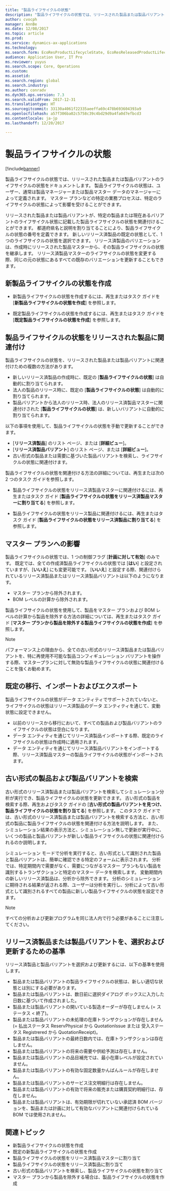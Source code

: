 ```yaml
---
title: "製品ライフサイクルの状態"
description: "製品ライフサイクルの状態では、リリースされた製品または製品バリアントのライフサイクルの状態をドキュメントします。"
author: cvocph
manager: AnnBe
ms.date: 12/08/2017
ms.topic: article
ms.prod: 
ms.service: dynamics-ax-applications
ms.technology: 
ms.search.form: EcoResProductLifecycleState, EcoResReleasedProductLifecycleStateChanges
audience: Application User, IT Pro
ms.reviewer: yuyus
ms.search.scope: Core, Operations
ms.custom: 
ms.assetid: 
ms.search.region: global
ms.search.industry: 
ms.author: conradv
ms.dyn365.ops.version: 7.3
ms.search.validFrom: 2017-12-31
ms.translationtype: HT
ms.sourcegitcommit: 33130a4061f22335aeeffa69c478b693604393a9
ms.openlocfilehash: a57f306ba02c5758c39c4bd29d9a4fa0d7efbcd3
ms.contentlocale: ja-jp
ms.lasthandoff: 12/20/2017

---
```


# <a name="product-lifecycle-state"></a>製品ライフサイクルの状態 

[!include[banner](../includes/banner.md)]


製品ライフサイクルの状態では、リリースされた製品または製品バリアントのライフサイクルの状態をドキュメントします。 製品ライフサイクルの状態は、ユーザー、通常は製品マネージャーまたは製品マスター データのマネージャーによって定義されます。 マスター プランなどの特定の業務プロセスは、特定のライフサイクルの状態によって影響を受けることができます。   
 
リリースされた製品または製品バリアントが、特定の製品または現在あるバリアントのライフサイクル状態に記載した製品ライフサイクルの状態を関連付けることができます。 都道府県名と説明を割り当てることにより、製品ライフサイクルの状態の番号を定義できます。 新しいリリース済製品の既定の状態として、1つのライフサイクルの状態を選択できます。 リリース済製品のバリエーションは、作成時にリリースされた製品マスターから、その製品ライフサイクルの状態を継承します。 リリース済製品マスターのライフサイクルの状態を変更する際、同じの元の状態にあるすべての既存のバリエーションを更新することもできます。  

## <a name="create-a-new-product-lifecycle-state"></a>新製品ライフサイクルの状態を作成 
 
- 新製品ライフサイクルの状態を作成するには、再生またはタスク ガイドを [**新製品ライフサイクルの状態を作成**] を参照します。 

-  既定製品ライフサイクルの状態を作成するには、再生またはタスク ガイドを [**既定製品ライフサイクルの状態を作成**] を参照します。   

## <a name="associate-product-lifecycle-states-to-released-products"></a>製品ライフサイクルの状態をリリースされた製品に関連付け  

製品ライフサイクルの状態を、リリースされた製品または製品バリアントに関連付けための複数の方法があります。

-  新しいリリース済製品の作成時に、既定の [**製品ライフサイクルの状態**] は自動的に割り当てられます。 
-  法人の製品のリリース時に、既定の [**製品ライフサイクルの状態**] は自動的に割り当てられます。 
-  製品バリアントから法人のリリース時、法人のリリース済製品マスターに関連付けされた [**製品ライフサイクルの状態**] は、新しいバリアントに自動的に割り当てられます。 

以下の事項を使用して、製品ライフサイクルの状態を手動で更新することができます。 

-    [**リリース済製品**] のリスト ページ、または [**詳細ビュー**]。 
-  [**リリース済製品バリアント**] のリスト ページ、または [**詳細ビュー**]。 
-  古い形式の製品または需要に基づいた製品バリアントを検索し、ライフサイクルの状態に関連付けます。  

製品ライフサイクルの状態を関連付ける方法の詳細については、再生または次の 2 つのタスク ガイドを参照します。

-  製品ライフサイクルの状態をリリース済製品マスターに関連付けるには、再生またはタスク ガイド [**製品ライフサイクルの状態をリリース済製品マスターに割り当てる**] を参照します。 

-  製品ライフサイクルの状態をリリース製品に関連付けるには、再生またはタスク ガイド [**製品ライフサイクルの状態をリリース済製品に割り当てる**] を参照します。 

## <a name="impact-on-master-planning"></a>マスター プランへの影響 

製品ライフサイクルの状態では、1 つの制御フラグ [**計画に対して有効**] のみです。 既定では、全ての作成済製品ライフサイクルの状態では [**はい**] と設定されていますが、[**いいえ**] にも変更可能です。 [**いいえ**] と設定する際、関連付けられているリリース済製品またはリリース済製品バリアントは以下のようになります。 

-  マスター プランから除外されます。 
-  BOM レベルの計算から除外されます。 

製品ライフサイクルの状態を使用して、製品をマスター プランおよび BOM レベルの計算から製品を除外する方法の詳細については、再生またはタスク ガイド [**マスター プランから製品を除外する製品ライフサイクルの状態を作成**] を参照します。

> [!NOTE]
> パフォーマンス上の理由から、全ての古い形式のリリース済製品または製品バリアントを、特に再使用不可能な製品コンフィギュレーション バリアントを操作する際、マスタープランに対して無効な製品ライフサイクルの状態に関連付けることを強くお勧めます。  
 
## <a name="default-migration-import-and-export"></a>既定の移行、インポートおよびエクスポート 

製品ライフサイクルの状態がデータ エンティティでサポートされていないと、ライフサイクルの状態はリリース済製品のデータ エンティティを通じて、変動状態に設定できません。

-  以前のリリースから移行において、すべての製品および製品バリアントのライフサイクルの状態は空白になります。  
-  データ エンティティを通じてリリース済製品インポートする際、既定のライフサイクルの状態は作成時に適用されます。  
-  データ エンティティを通じてリリース済製品バリアントをインポートする際、リリース済製品マスターの製品ライフサイクルの状態がインポートされます。   
 
## <a name="find-obsolete-products-and-products-variants"></a>古い形式の製品および製品バリアントを検索 
 
古い形式のリリース済製品または製品バリアントを検索してシミュレーション分析が実行でき、製品ライフサイクルの状態を更新できます。 古い形式の製品を検索する際、再生およびタスク ガイドの [**古い形式の製品バリアントを見つけ、製品ライフサイクルの状態を割り当てる**] を参照します。 このタスク ガイドでは、古い形式のリリース済製品または製品バリアントを検索する方法と、古い形式の製品に製品ライフサイクルの状態を関連付ける方法を説明します。 また、シミュレーション結果の表示方法と、シミュレーション無しで更新が実行中に、いくつの製品と製品バリアントが新しい製品ライフサイクルの状態に関連付けられるのか説明します。  
 
シミュレーション モードで分析を実行すると、古い形式として識別された製品と製品バリアントは、簡単に確認できる特定のフォームに表示されます。 分析では、特定期間内で需要がなく、需要につながるマスター プランもない製品を識別するトランザクションと特定のマスター データを検索します。 変動期間内の新しいリリース済製品は、分析から除外できます。 分析のシミュレーションに期待される結果が返される際、ユーザーは分析を実行し、分析によって古い形式として識別されるすべての製品に新しい製品ライフサイクルの状態を設定できます。  
 
> [!NOTE]
> すべての分析および更新プログラムを同じ法人内で行う必要があることに注意してください。  
 
## <a name="criteria-to-select-and-update-released-products-or-product-variants"></a>リリース済製品または製品バリアントを、選択および更新するための基準 
 
リリース済製品と製品バリアントを選択および更新するには、以下の基準を使用します。 

-    製品または製品バリアントの製品ライフサイクルの状態は、新しい適切な状態とは別にする必要があります。 
-  製品または製品バリアントは、数日前に選択ダイアログ ボックスに入力した日数に基づいて作成されました。 
-  製品または製品バリアントの開いている製造オーダーが存在しません (= ステータス < 終了)。 
-  製品または製品バリアントの未処理の在庫トランザクションが存在しません (= 払出ステータス ReservPhysical から QuotationIssue または 受入ステータス Registrered から QuotationReceipt)。 
-  製品または製品バリアントの最終日数内では、在庫トランザクションは存在しません。 
-  製品または製品バリアントの将来の需要や供給予測は存在しません。  
-  製品または製品バリアントの品目補充では、最小在庫レベルが設定されていません。 
-  製品または製品バリアントの有効な固定数量かんばんルールが存在しません。  
-  製品または製品バリアントのサービス注文明細行は存在しません。 
-  製品または製品バリアントの有効で将来の販売または購買契約明細行は、存在しません。 
-  製品または製品バリアントは、有効期限が切れていない承認済 BOM バージョンを、製品または計画に対して有効なバリアントに関連付けられている BOM では使用されません。

## <a name="related-topics"></a>関連トピック

-  新製品ライフサイクルの状態を作成
-  既定の新製品ライフサイクルの状態を作成
-  製品ライフサイクルの状態をリリース済製品マスターに割り当て
-  製品ライフサイクルの状態をリリース済製品に割り当て
-  古い形式の製品バリアントを検索し、製品ライフサイクルの状態を割り当て
-  マスター プランから製品を除外する場合は、製品ライフサイクルの状態を作成

